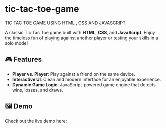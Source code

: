 # tic-tac-toe-game
TIC TAC TOE GAME USING HTML , CSS AND JAVASCRIPT

A classic Tic Tac Toe game built with **HTML**, **CSS**, and **JavaScript**. Enjoy the timeless fun of playing against another player or testing your skills in a solo mode!

## 🎮 Features
- **Player vs. Player**: Play against a friend on the same device.
- **Interactive UI**: Clean and modern interface for an enjoyable experience.
- **Dynamic Game Logic**: JavaScript-powered game engine that detects wins, losses, and draws.

## 🖼️ Demo
Check out the live demo here:   

